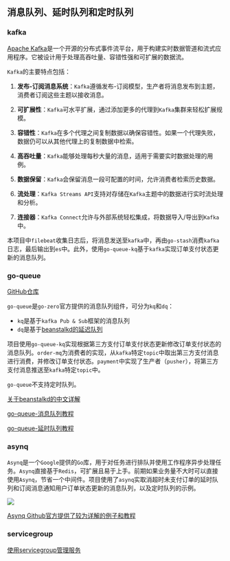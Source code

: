 ## 消息队列、延时队列和定时队列

### kafka

[Apache Kafka](https://kafka.apache.org/)是一个开源的分布式事件流平台，用于构建实时数据管道和流式应用程序。它被设计用于处理高吞吐量、容错性强和可扩展的数据流。

`Kafka`的主要特点包括：

1. **发布-订阅消息系统**：`Kafka`遵循发布-订阅模型，生产者将消息发布到主题，消费者订阅这些主题以接收消息。

2. **可扩展性**：`Kafka`可水平扩展，通过添加更多的代理到`Kafka`集群来轻松扩展规模。

3. **容错性**：`Kafka`在多个代理之间复制数据以确保容错性。如果一个代理失败，数据仍可以从其他代理上的复制数据中检索。

4. **高吞吐量**：`Kafka`能够处理每秒大量的消息，适用于需要实时数据处理的用例。

5. **数据保留**：`Kafka`会保留消息一段可配置的时间，允许消费者检索历史数据。

6. **流处理**：`Kafka Streams API`支持对存储在`Kafka`主题中的数据进行实时流处理和分析。

7. **连接器**：`Kafka Connect`允许与外部系统轻松集成，将数据导入/导出到`Kafka`中。

本项目中`filebeat`收集日志后，将消息发送至`kafka`中，再由`go-stash`消费`kafka`日志，最后输出到`es`中。此外，使用`go-queue-kq`基于`kafka`实现订单支付状态更新的消息队列。

### go-queue

[GitHub仓库](https://github.com/zeromicro/go-queue)

`go-queue`是`go-zero`官方提供的消息队列组件，可分为`kq`和`dq`：

- `kq`是基于`kafka Pub & Sub`框架的消息队列
- `dq`是基于[beanstalkd的延迟队列](https://github.com/beanstalkd/beanstalkd)

项目使用`go-queue-kq`实现根据第三方支付订单支付状态更新修改订单支付状态的消息队列。`order-mq`为消费者的实现，从`kafka`特定`topic`中取出第三方支付消息进行消费，并修改订单支付状态。`payment`中实现了生产者（`pusher`），将第三方支付消息推送至`kafka`特定`topic`中。

`go-queue`不支持定时队列。

[关于beanstalkd的中文详解](https://learnku.com/articles/69985)

[go-queue-消息队列教程](https://go-zero.dev/docs/tutorials/message-queue/kafka)

[go-queue-延时队列教程](https://go-zero.dev/docs/tutorials/delay-queue/beanstalkd)

### asynq

`Asynq`是一个`Google`提供的`Go`库，用于对任务进行排队并使用工作程序异步处理任务。`Asynq`直接基于`Redis`，可扩展且易于上手。前期如果业务量不大时可以直接使用`Asynq`，节省一个中间件。项目使用了`asynq`实取消超时未支付订单的延时队列和订阅消息通知用户订单状态更新的消息队列，以及定时队列的示例。

<img src="https://user-images.githubusercontent.com/11155743/116358505-656f5f80-a806-11eb-9c16-94e49dab0f99.jpg">

[Asynq Github官方提供了较为详解的例子和教程](https://github.com/hibiken/asynq)

### servicegroup

[使用servicegroup管理服务](../app/order/cmd/mq/README.md)